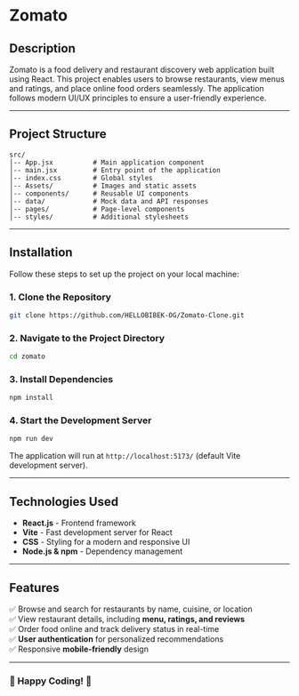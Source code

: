 # Zomato

## Description
Zomato is a food delivery and restaurant discovery web application built using React. This project enables users to browse restaurants, view menus and ratings, and place online food orders seamlessly. The application follows modern UI/UX principles to ensure a user-friendly experience.

---

## Project Structure
```
src/
│-- App.jsx          # Main application component
│-- main.jsx         # Entry point of the application
│-- index.css        # Global styles
│-- Assets/          # Images and static assets
│-- components/      # Reusable UI components
│-- data/            # Mock data and API responses
│-- pages/           # Page-level components
│-- styles/          # Additional stylesheets
```

---

## Installation

Follow these steps to set up the project on your local machine:

### **1. Clone the Repository**
```sh
git clone https://github.com/HELLOBIBEK-OG/Zomato-Clone.git
```

### **2. Navigate to the Project Directory**
```sh
cd zomato
```

### **3. Install Dependencies**
```sh
npm install
```

### **4. Start the Development Server**
```sh
npm run dev
```
The application will run at `http://localhost:5173/` (default Vite development server).

---

## Technologies Used
- **React.js** - Frontend framework
- **Vite** - Fast development server for React
- **CSS** - Styling for a modern and responsive UI
- **Node.js & npm** - Dependency management

---

## Features
✅ Browse and search for restaurants by name, cuisine, or location  
✅ View restaurant details, including **menu, ratings, and reviews**  
✅ Order food online and track delivery status in real-time  
✅ **User authentication** for personalized recommendations  
✅ Responsive **mobile-friendly** design  

---

### 🚀 Happy Coding! 🎉

